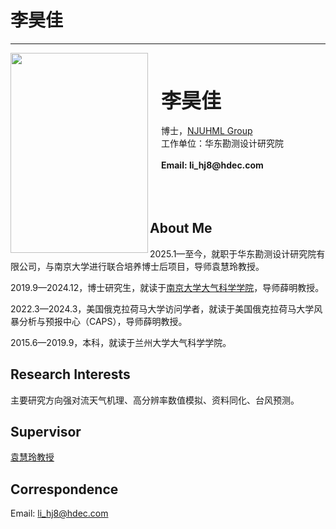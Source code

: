 # 李昊佳
----

<img align="left" src="/member/picture/lihaojia.png" width="220px" height="320px" />

<br><br><br>
&ensp;&ensp; <b><font size="+3" face="楷书"> 李昊佳 </font></b><br /><br />
&ensp;&ensp; 博士，[NJUHML Group][NJUHML Group]<br />
&ensp;&ensp; 工作单位：华东勘测设计研究院<br /><br />
&ensp;&ensp; __Email: li_hj8@hdec.com__
<br /><br /><br /><br />

## About Me
2025.1—至今，就职于华东勘测设计研究院有限公司，与南京大学进行联合培养博士后项目，导师袁慧玲教授。

2019.9—2024.12，博士研究生，就读于[南京大学大气科学学院]，导师薛明教授。

2022.3—2024.3，美国俄克拉荷马大学访问学者，就读于美国俄克拉荷马大学风暴分析与预报中心（CAPS），导师薛明教授。

2015.6—2019.9，本科，就读于兰州大学大气科学学院。

## Research Interests
主要研究方向强对流天气机理、高分辨率数值模拟、资料同化、台风预测。

## Supervisor
[袁慧玲教授][袁慧玲主页]

## Correspondence
Email: li_hj8@hdec.com





[南京大学大气科学学院]: https://as.nju.edu.cn/main.htm
[NJUHML Group]: /
[袁慧玲主页]: https://as.nju.edu.cn/60/20/c11339a483360/page.htm